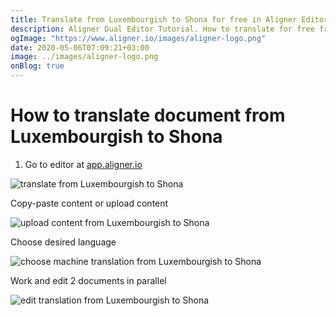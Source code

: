 ```yaml
---
title: Translate from Luxembourgish to Shona for free in Aligner Editor
description: Aligner Dual Editor Tutorial. How to translate for free from Luxembourgish to Shona. Aligner is multilingual document management platform. 
ogImage: "https://www.aligner.io/images/aligner-logo.png"
date: 2020-05-06T07:09:21+03:00
image: ../images/aligner-logo.png
onBlog: true
---
```


# How to translate document from Luxembourgish to Shona

1. Go to editor at [app.aligner.io](https://app.aligner.io "Aligner App web page")

![translate from Luxembourgish to Shona](../aligner-blank-editor.png "translate from Luxembourgish to Shona")

Copy-paste content or upload content

![upload content from Luxembourgish to Shona](../aligner-uploaded-document.png "upload content from Luxembourgish to Shona")

Choose desired language

![choose machine translation from Luxembourgish to Shona](../aligner-language-dropdown.png "choose machine translation from Luxembourgish to Shona")

Work and edit 2 documents in parallel

![edit translation from Luxembourgish to Shona](../aligner-double-sitded-editor.png "edit translation from Luxembourgish to Shona")


